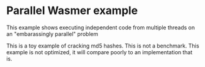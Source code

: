 # Parallel Wasmer example

This example shows executing independent code from multiple threads on an "embarassingly parallel" problem

This is a toy example of cracking md5 hashes.  This is not a benchmark.  This example is not optimized, it will compare poorly to an implementation that is.
